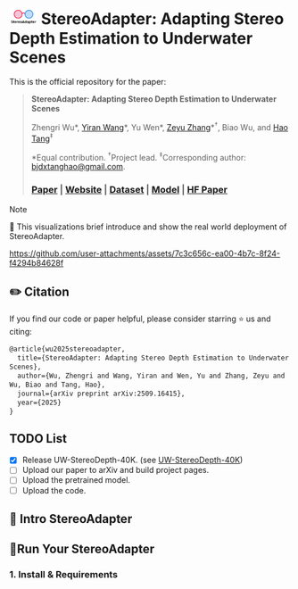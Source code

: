 # <img src="./assets/stereoadapter_logo.png" alt="logo" width="50"/> StereoAdapter: Adapting Stereo Depth Estimation to Underwater Scenes

This is the official repository for the paper:
> **StereoAdapter: Adapting Stereo Depth Estimation to Underwater Scenes**
>
> Zhengri Wu\*, [Yiran Wang](https://github.com/u7079256)\*, Yu Wen\*, [Zeyu Zhang](https://steve-zeyu-zhang.github.io/)\*<sup>†</sup>, Biao Wu, and [Hao Tang](https://ha0tang.github.io/)<sup>‡</sup>  
>
> *Equal contribution. <sup>†</sup>Project lead. <sup>‡</sup>Corresponding author: bjdxtanghao@gmail.com.
>
> ### [Paper](https://arxiv.org/abs/2509.16415) | [Website](https://aigeeksgroup.github.io/StereoAdapter/) | [Dataset](https://huggingface.co/datasets/AIGeeksGroup/UW-StereoDepth-40K) | [Model](https://huggingface.co/AIGeeksGroup/StereoAdapter) | [HF Paper](https://huggingface.co/papers/2509.16415)

> [!NOTE]
> 💪 This visualizations brief introduce and show the real world deployment of StereoAdapter.


https://github.com/user-attachments/assets/7c3c656c-ea00-4b7c-8f24-f4294b84628f

## ✏️ Citation

If you find our code or paper helpful, please consider starring ⭐ us and citing:

```
@article{wu2025stereoadapter,
  title={StereoAdapter: Adapting Stereo Depth Estimation to Underwater Scenes},
  author={Wu, Zhengri and Wang, Yiran and Wen, Yu and Zhang, Zeyu and Wu, Biao and Tang, Hao},
  journal={arXiv preprint arXiv:2509.16415},
  year={2025}
}
```

## TODO List


- [x] Release UW-StereoDepth-40K. (see [UW-StereoDepth-40K](https://huggingface.co/yiranranranra/my_dataset/blob/main/squid.zip))
- [ ] Upload our paper to arXiv and build project pages.
- [ ] Upload the pretrained model.
- [ ] Upload the code.

## 🏃 Intro StereoAdapter



## 🔧Run Your StereoAdapter


### 1. Install & Requirements

```bash

```
